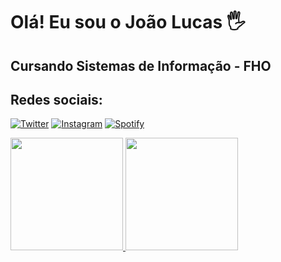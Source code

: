 # Olá! Eu sou o João Lucas 🖐
## Cursando Sistemas de Informação - FHO

## Redes sociais:
[![Twitter](https://img.shields.io/badge/Twitter-1DA1F2?style=for-the-badge&logo=twitter&logoColor=white)](https://twitter.com/oJoaoLucas0)
[![Instagram](https://img.shields.io/badge/Instagram-E4405F?style=for-the-badge&logo=instagram&logoColor=white)](https://instagram.com/ojoaolucas0?igshid=YmMyMTA2M2Y=)
[![Spotify](https://img.shields.io/badge/Spotify-1ED760?&style=for-the-badge&logo=spotify&logoColor=white)](https://open.spotify.com/user/jo%C3%A3olucaslimaaa)

<div>
<a href="https://github.com/oJoaoLucas">
<img height="180em" src="https://github-readme-stats.vercel.app/api/top-langs/?username=ojoaolucas&layout=compact&langs_count=7&theme=dracula"/>
<img height="180em" src="https://github-readme-stats.vercel.app/api?username=ojoaolucas&show_icons=true&theme=dracula&include_all_commits=true&count_private=true"/>
</div>



